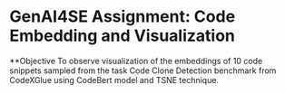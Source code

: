 # GenAI4SE Assignment: Code Embedding and Visualization

**Objective
To observe visualization of the embeddings of 10 code snippets sampled from the task Code Clone Detection benchmark from CodeXGlue using CodeBert model and TSNE technique. 
